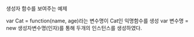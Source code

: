 생성자 함수를 보여주는 예제

var Cat = function(name, age)라는 변수명이 Cat인 익명함수를 생성
var 변수명 = new 생성자변수명(인자)를 통해 두개의 인스턴스를 생성하였다.


